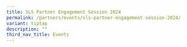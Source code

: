 ```yaml
---
title: SLS Partner Engagement Session 2024
permalink: /partners/events/sls-partner-engagement-session-2024/
variant: tiptap
description: ""
third_nav_title: Events
---
```

